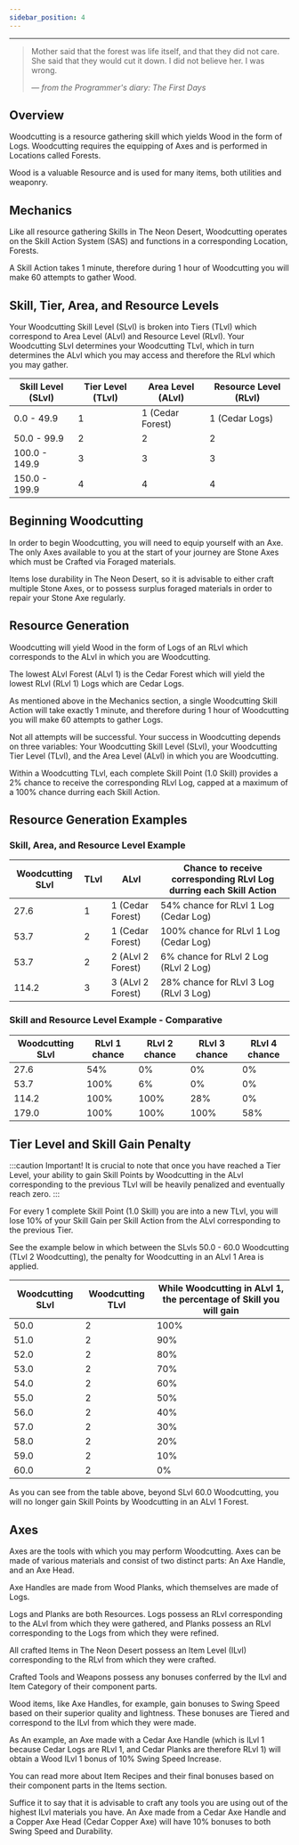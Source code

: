 ```yaml
---
sidebar_position: 4
---
```


***

> Mother said that the forest was life itself, and that they did not care. She said that they would cut it down. I did not believe her. I was wrong.
>
> — _from the Programmer's diary: The First Days_

## Overview

Woodcutting is a resource gathering skill which yields Wood in the form of Logs. Woodcutting requires the equipping of Axes and is performed in Locations called Forests.

Wood is a valuable Resource and is used for many items, both utilities and weaponry.

## Mechanics

Like all resource gathering Skills in The Neon Desert, Woodcutting operates on the Skill Action System (SAS) and functions in a corresponding Location, Forests.

A Skill Action takes 1 minute, therefore during 1 hour of Woodcutting you will make 60 attempts to gather Wood.

## Skill, Tier, Area, and Resource Levels

Your Woodcutting Skill Level (SLvl) is broken into Tiers (TLvl) which correspond to Area Level (ALvl) and Resource Level (RLvl). Your Woodcutting SLvl determines your Woodcutting TLvl, which in turn determines the ALvl which you may access and therefore the RLvl which you may gather.

| Skill Level (SLvl) 	| Tier Level (TLvl) 	| Area Level (ALvl) 	| Resource Level (RLvl) 	|
|--------------------	|-------------------	|-------------------	|-----------------------	|
| 0.0 - 49.9         	| 1                 	| 1 (Cedar Forest)  	| 1 (Cedar Logs)        	|
| 50.0 - 99.9        	| 2                 	| 2                 	| 2                     	|
| 100.0 - 149.9      	| 3                 	| 3                 	| 3                     	|
| 150.0 - 199.9      	| 4                 	| 4                 	| 4                     	|

## Beginning Woodcutting

In order to begin Woodcutting, you will need to equip yourself with an Axe. The only Axes available to you at the start of your journey are Stone Axes which must be Crafted via Foraged materials.

Items lose durability in The Neon Desert, so it is advisable to either craft multiple Stone Axes, or to possess surplus foraged materials in order to repair your Stone Axe regularly.

## Resource Generation

Woodcutting will yield Wood in the form of Logs of an RLvl which corresponds to the ALvl in which you are Woodcutting.

The lowest ALvl Forest (ALvl 1) is the Cedar Forest which will yield the lowest RLvl (RLvl 1) Logs which are Cedar Logs.

As mentioned above in the Mechanics section, a single Woodcutting Skill Action will take exactly 1 minute, and therefore during 1 hour of Woodcutting you will make 60 attempts to gather Logs.

Not all attempts will be successful. Your success in Woodcutting depends on three variables: Your Woodcutting Skill Level (SLvl), your Woodcutting Tier Level (TLvl), and the Area Level (ALvl) in which you are Woodcutting.

Within a Woodcutting TLvl, each complete Skill Point (1.0 Skill) provides a 2% chance to receive the corresponding RLvl Log, capped at a maximum of a 100% chance durring each Skill Action.

## Resource Generation Examples

### Skill, Area, and Resource Level Example

| Woodcutting SLvl 	| TLvl 	| ALvl 	| Chance to receive corresponding RLvl Log durring each Skill Action 	|
|---	|---	|---	|---	|
| 27.6 	| 1 	| 1 (Cedar Forest) 	| 54% chance for RLvl 1 Log (Cedar Log) 	|
| 53.7 	| 2 	| 1 (Cedar Forest) 	| 100% chance for RLvl 1 Log (Cedar Log) 	|
| 53.7 	| 2 	| 2 (ALvl 2 Forest) 	| 6% chance for RLvl 2 Log (RLvl 2 Log) 	|
| 114.2 	| 3 	| 3 (ALvl 2 Forest) 	| 28% chance for RLvl 3 Log (RLvl 3 Log) 	|

### Skill and Resource Level Example - Comparative

| Woodcutting SLvl 	| RLvl 1 chance 	| RLvl 2 chance 	| RLvl 3 chance 	| RLvl 4 chance 	|
|------------------	|---------------	|---------------	|---------------	|---------------	|
| 27.6             	| 54%           	| 0%            	| 0%            	| 0%            	|
| 53.7             	| 100%          	| 6%            	| 0%            	| 0%            	|
| 114.2            	| 100%          	| 100%          	| 28%           	| 0%            	|
| 179.0            	| 100%          	| 100%          	| 100%          	| 58%           	|

## Tier Level and Skill Gain Penalty
:::caution Important!
It is crucial to note that once you have reached a Tier Level, your ability to gain Skill Points by Woodcutting in the ALvl corresponding to the previous TLvl will be heavily penalized and eventually reach zero.
:::

For every 1 complete Skill Point (1.0 Skill) you are into a new TLvl, you will lose 10% of your Skill Gain per Skill Action from the ALvl corresponding to the previous Tier.

See the example below in which between the SLvls 50.0 - 60.0 Woodcutting (TLvl 2 Woodcutting), the penalty for Woodcutting in an ALvl 1 Area is applied.

| Woodcutting SLvl 	| Woodcutting TLvl 	| While Woodcutting in ALvl 1, the percentage of Skill you will gain 	|
|---	|---	|---	|
| 50.0 	| 2 	| 100% 	|
| 51.0 	| 2 	| 90% 	|
| 52.0 	| 2 	| 80% 	|
| 53.0 	| 2 	| 70% 	|
| 54.0 	| 2 	| 60% 	|
| 55.0 	| 2 	| 50% 	|
| 56.0 	| 2 	| 40% 	|
| 57.0 	| 2 	| 30% 	|
| 58.0 	| 2 	| 20% 	|
| 59.0 	| 2 	| 10% 	|
| 60.0 	| 2 	| 0% 	|

As you can see from the table above, beyond SLvl 60.0 Woodcutting, you will no longer gain Skill Points by Woodcutting in an ALvl 1 Forest.

## Axes

Axes are the tools with which you may perform Woodcutting. Axes can be made of various materials and consist of two distinct parts: An Axe Handle, and an Axe Head.

Axe Handles are made from Wood Planks, which themselves are made of Logs.

Logs and Planks are both Resources. Logs possess an RLvl corresponding to the ALvl from which they were gathered, and Planks possess an RLvl corresponding to the Logs from which they were refined.

All crafted Items in The Neon Desert possess an Item Level (ILvl) corresponding to the RLvl from which they were crafted.

Crafted Tools and Weapons possess any bonuses conferred by the ILvl and Item Category of their component parts.

Wood items, like Axe Handles, for example, gain bonuses to Swing Speed based on their superior quality and lightness. These bonuses are Tiered and correspond to the ILvl from which they were made.

As An example, an Axe made with a Cedar Axe Handle (which is ILvl 1 because Cedar Logs are RLvl 1, and Cedar Planks are therefore RLvl 1) will obtain a Wood ILvl 1 bonus of 10% Swing Speed Increase.

You can read more about Item Recipes and their final bonuses based on their component parts in the Items section.

Suffice it to say that it is advisable to craft any tools you are using out of the highest ILvl materials you have. An Axe made from a Cedar Axe Handle and a Copper Axe Head (Cedar Copper Axe) will have 10% bonuses to both Swing Speed and Durability.

